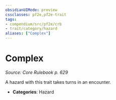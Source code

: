 ```yaml
---
obsidianUIMode: preview
cssclasses: pf2e,pf2e-trait
tags:
- compendium/src/pf2e/crb
- trait/category/hazard
aliases: ["Complex"]
---
```

# Complex  
*Source: Core Rulebook p. 629*  

A hazard with this trait takes turns in an encounter.

- **Categories**: Hazard